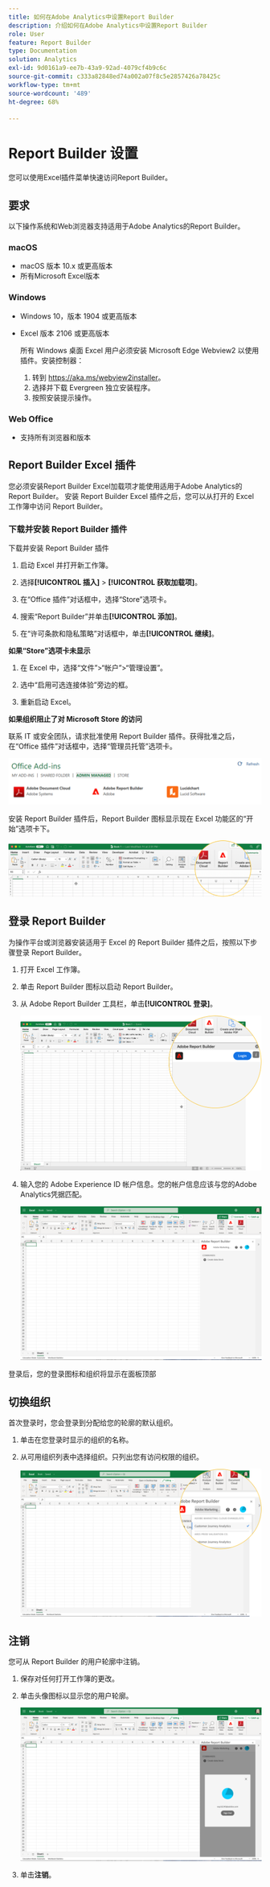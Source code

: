 ```yaml
---
title: 如何在Adobe Analytics中设置Report Builder
description: 介绍如何在Adobe Analytics中设置Report Builder
role: User
feature: Report Builder
type: Documentation
solution: Analytics
exl-id: 9d0161a9-ee7b-43a9-92ad-4079cf4b9c6c
source-git-commit: c333a82848ed74a002a07f8c5e2857426a78425c
workflow-type: tm+mt
source-wordcount: '489'
ht-degree: 68%

---
```


# Report Builder 设置

您可以使用Excel插件菜单快速访问Report Builder。

## 要求

以下操作系统和Web浏览器支持适用于Adobe Analytics的Report Builder。

### macOS

- macOS 版本 10.x 或更高版本
- 所有Microsoft Excel版本

### Windows

- Windows 10，版本 1904 或更高版本
- Excel 版本 2106 或更高版本

  所有 Windows 桌面 Excel 用户必须安装 Microsoft Edge Webview2 以使用插件。安装控制器：

   1. 转到 <https://aka.ms/webview2installer>。
   1. 选择并下载 Evergreen 独立安装程序。
   1. 按照安装提示操作。

### Web Office

- 支持所有浏览器和版本


## Report Builder Excel 插件

您必须安装Report Builder Excel加载项才能使用适用于Adobe Analytics的Report Builder。 安装 Report Builder Excel 插件之后，您可以从打开的 Excel 工作簿中访问 Report Builder。

### 下载并安装 Report Builder 插件

下载并安装 Report Builder 插件

1. 启动 Excel 并打开新工作簿。

1. 选择&#x200B;**[!UICONTROL 插入]** > **[!UICONTROL 获取加载项]**。

1. 在“Office 插件”对话框中，选择“Store”选项卡。

1. 搜索“Report Builder”并单击&#x200B;**[!UICONTROL 添加]**。

1. 在“许可条款和隐私策略”对话框中，单击&#x200B;**[!UICONTROL 继续]**。

**如果“Store”选项卡未显示**

1. 在 Excel 中，选择“文件”>“帐户”>“管理设置”。

1. 选中“启用可选连接体验”旁边的框。

1. 重新启动 Excel。

**如果组织阻止了对 Microsoft Store 的访问**

联系 IT 或安全团队，请求批准使用 Report Builder 插件。获得批准之后，在“Office 插件”对话框中，选择“管理员托管”选项卡。

![Office加载项对话框中的管理员管理选项卡。](./assets/image1.png)

安装 Report Builder 插件后，Report Builder 图标显示现在 Excel 功能区的“开始”选项卡下。

![Excel中的Report Builder图标](./assets/rb_app_icon.png)

## 登录 Report Builder

为操作平台或浏览器安装适用于 Excel 的 Report Builder 插件之后，按照以下步骤登录 Report Builder。

1. 打开 Excel 工作簿。

1. 单击 Report Builder 图标以启动 Report Builder。

1. 从 Adobe Report Builder 工具栏，单击&#x200B;**[!UICONTROL 登录]**。

   ![单击“Report Builder登录”按钮。](./assets/rb_login.png)

1. 输入您的 Adobe Experience ID 帐户信息。您的帐户信息应该与您的Adobe Analytics凭据匹配。

   ![您的登录图标和组织。](./assets/image4.png)

登录后，您的登录图标和组织将显示在面板顶部

## 切换组织

首次登录时，您会登录到分配给您的轮廓的默认组织。

1. 单击在您登录时显示的组织的名称。

1. 从可用组织列表中选择组织。只列出您有访问权限的组织。

   ![您可以访问的组织列表。](./assets/image5.png)

## 注销

您可从 Report Builder 的用户轮廓中注销。

1. 保存对任何打开工作簿的更改。

1. 单击头像图标以显示您的用户轮廓。

   ![您的用户个人资料头像和“注销”按钮。](./assets/image6.png)

1. 单击&#x200B;**注销**。
